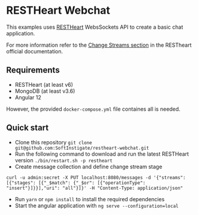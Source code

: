 # RESTHeart Webchat

This examples uses [RESTHeart](https://restheart.org) WebsSockets API to create a basic chat application.

For more information refer to the [Change Streams section](https://restheart.org/docs/change-streams/) in the RESTheart official documentation.

## Requirements

- RESTHeart (at least v6)
- MongoDB (at least v3.6)
- Angular 12

However, the provided `docker-compose.yml` file containes all is needed.

## Quick start

- Clone this repository `git clone git@github.com:SoftInstigate/restheart-webchat.git`
- Run the following command to download and run the latest RESTHeart version `./bin/restart.sh -p restheart`
- Create message collection and define change stream stage
```
curl -u admin:secret -X PUT localhost:8080/messages -d '{"streams": [{"stages": [{"_$match": {"_$or": [{"operationType": "insert"}]}}],"uri": "all"}]}' -H "Content-Type: application/json"
```
- Run `yarn` or `npm install` to install the required dependencies
- Start the angular application with `ng serve --configuration=local`
